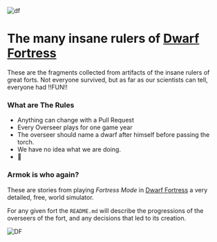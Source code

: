 ![df](http://pixxx.wtf.cat/image/1I2U2S0K162O/title.png)

The many insane rulers of [Dwarf Fortress](http://www.bay12games.com/dwarves/)
==============================================================================

These are the fragments collected from artifacts of the insane rulers of great forts.
Not everyone survived, but as far as our scientists can tell, everyone had !!FUN!!

### What are **The Rules**

* Anything can change with a Pull Request
* Every Overseer plays for one game year
* The overseer should name a dwarf after himself before passing the torch.
* We have no idea what we are doing.
* :beers:

### Armok is who again?

These are stories from playing *Fortress Mode* in [Dwarf Fortress](http://www.bay12games.com/dwarves/) a
very detailed, free,  world simulator.

For any given fort the `README.md` will describe the progressions of
the overseers of the fort, and any decisions that led to its creation.

![DF](http://f.cl.ly/items/1f3f390a3x0Y1s2l1d0S/dwarf-fortress-thumb.jpg)
